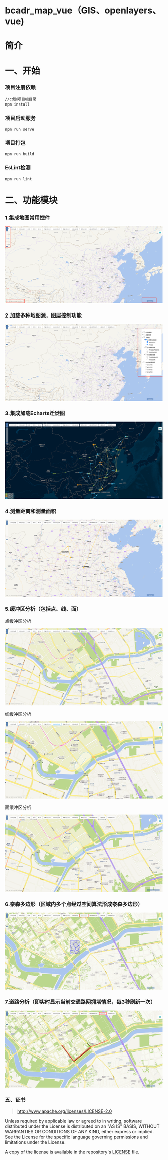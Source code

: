 # bcadr_map_vue（GIS、openlayers、vue)

# 简介

# 一、开始

### 项目注册依赖

```
//cd到项目根目录
npm install
```

### 项目启动服务
```
npm run serve
```

### 项目打包
```
npm run build
```

### EsLint检测
```
npm run lint
```

# 二、功能模块

### 1.集成地图常用控件

![](./images/doc/control.jpg)

### 2.加载多种地图源，图层控制功能

![](./images/doc/layerSwitch.jpg)

### 3.集成加载Echarts迁徙图

![](./images/doc/mobilityMap.png)

### 4.测量距离和测量面积

![](./images/doc/measure.png)

### 5.缓冲区分析（包括点、线、面）

点缓冲区分析

![](./images/doc/pointBuffer.jpg)

线缓冲区分析

![](./images/doc/lineBuffer.jpg)

面缓冲区分析

![](./images/doc/polyBuffer.jpg)

### 6.泰森多边形（区域内多个点经过空间算法形成泰森多边形）

![](./images/doc/voronoi.jpg)

### 7.道路分析（即实时显示当前交通路网拥堵情况，每3秒刷新一次）

![](./images/doc/roadAnalyse.jpg)

### 五、证书


> http://www.apache.org/licenses/LICENSE-2.0

Unless required by applicable law or agreed to in writing, software distributed under the License is distributed on an "AS IS" BASIS, WITHOUT WARRANTIES OR CONDITIONS OF ANY KIND, either express or implied. See the License for the specific language governing permissions and limitations under the License.

A copy of the license is available in the repository's [LICENSE](https://github.com/bcadr/bcadr_map_vue/blob/main/LICENSE) file.
